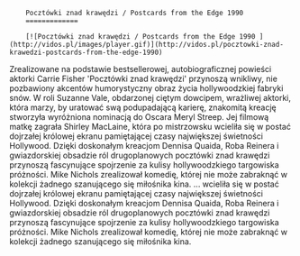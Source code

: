 
        Pocztówki znad krawędzi / Postcards from the Edge 1990 
        =============
        
        [![Pocztówki znad krawędzi / Postcards from the Edge 1990 ](http://vidos.pl/images/player.gif)](http://vidos.pl/pocztowki-znad-krawedzi-postcards-from-the-edge-1990)
        
        
 Zrealizowane na podstawie bestsellerowej, autobiograficznej powieści aktorki Carrie Fisher 'Pocztówki znad krawędzi' przynoszą wnikliwy, nie pozbawiony akcentów humorystyczny obraz życia hollywoodzkiej fabryki snów. W roli Suzanne Vale, obdarzonej ciętym dowcipem, wrażliwej aktorki, która marzy, by uratować swą podupadającą karierę, znakomitą kreację stworzyła wyróżniona nominacją do Oscara Meryl Streep. Jej filmową matkę zagrała Shirley MacLaine, która po mistrzowsku wcieliła się w postać dojrzałej królowej ekranu pamiętającej czasy największej świetności Hollywood. Dzięki doskonałym kreacjom Dennisa Quaida, Roba Reinera i gwiazdorskiej obsadzie ról drugoplanowych pocztówki znad krawędzi przynoszą fascynujące spojrzenie za kulisy hollywoodzkiego targowiska próżności. Mike Nichols zrealizował komedię, której nie może zabraknąć w kolekcji żadnego szanującego się miłośnika kina.  ... wcieliła się w postać dojrzałej królowej ekranu pamiętającej czasy największej świetności Hollywood. Dzięki doskonałym kreacjom Dennisa Quaida, Roba Reinera i gwiazdorskiej obsadzie ról drugoplanowych pocztówki znad krawędzi przynoszą fascynujące spojrzenie za kulisy hollywoodzkiego targowiska próżności. Mike Nichols zrealizował komedię, której nie może zabraknąć w kolekcji żadnego szanującego się miłośnika kina.
    